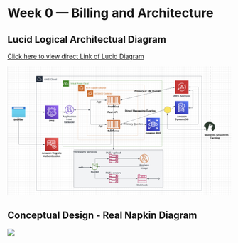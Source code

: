 # Week 0 — Billing and Architecture

## Lucid Logical Architectual Diagram
[Click here to view direct Link of Lucid Diagram](https://lucid.app/lucidchart/e2f6c077-0638-4498-8379-7b0e02605ba9/edit?viewport_loc=-459%2C4%2C3133%2C1506%2C0_0&invitationId=inv_b1356024-5eb9-4baa-ba08-a1f422e12cb5)

![](assets/Lucid%20Logical%20Architectual%20Diagram.png)

## Conceptual Design - Real Napkin Diagram

![](asset/Conceptual%20Design-%20Napkin%20Diagram.png)
